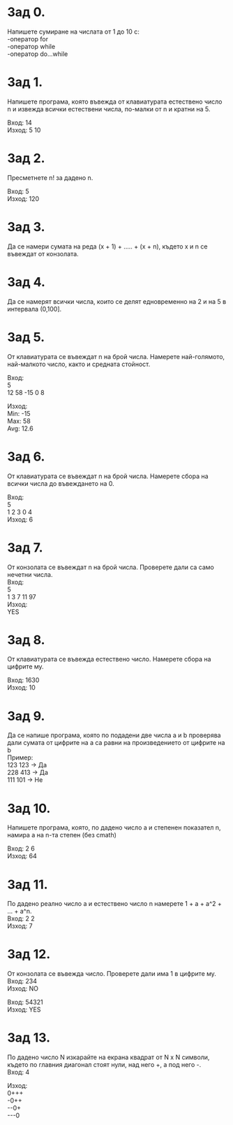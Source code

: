 # Зад 0.
Напишете сумиране на числата от 1 до 10 с:  
-оператор for  
-оператор while  
-оператор do...while  

# Зад 1.
Напишете програма, която въвежда от клавиатурата естествено число n и извежда всички естествени числа, по-малки от n и кратни на 5.  

Вход: 14  
Изход: 5 10  


# Зад 2.
Пресметнете n! за дадено n.  

Вход: 5   
Изход: 120  

# Зад 3.
Да се намери сумата на реда (х + 1) + ..... + (х + n), където х и n се въвеждат от конзолата.  

# Зад 4.
Да се намерят всички числа, които се делят едновременно на 2 и на 5 в интервала (0,100].  

# Зад 5.
От клавиатурата се въвеждат n на брой числа. Намерете най-голямото, най-малкото число, както и средната стойност.  

Вход:  
5  
12 58 -15 0 8  

Изход:  
Min: -15  
Max: 58  
Avg: 12.6  

# Зад 6.
От клавиатурата се въвеждат n на брой числа. Намерете сбора на всички числа до въвеждането на 0.  

Вход:  
5  
1 2 3 0 4  
Изход: 6  

# Зад 7.
От конзолата се въвеждат n на брой числа. Проверете дали са само нечетни числа.  
Вход:  
5  
1 3 7 11 97  
Изход:  
YES  

# Зад 8.
От клавиатурата се въвежда естествено число. Намерете сбора на цифрите му.  

Вход: 1630   
Изход: 10  

# Зад 9.
Да се напише програма, която по подадени две числа a и b проверява дали сумата от цифрите на а са равни на произведението от цифрите на b  
Пример:  
        123 123 -> Да  
        228 413 -> Да  
        111 101 -> Не  

# Зад 10.
Напишете програма, която, по дадено число а и степенен показател n, намира а нa n-та степен (без cmath)  

Вход: 2 6  
Изход: 64  

# Зад 11.
По дадено реално число а и естествено число n намерете 1 + а + а^2 + ... + а^n.  
Вход: 2 2  
Изход: 7  

# Зад 12.
От конзолата се въвежда число. Проверете дали има 1 в цифрите му.  
Вход: 234  
Изход: NO  

Вход: 54321  
Изход: YES  

# Зад 13.
По дадено число N изкарайте на екрана квадрат от N x N символи, където по главния диагонал стоят нули, над него +, а под него -.  
Вход: 4  

Изход:  
0+++  
-0++  
--0+  
---0  
